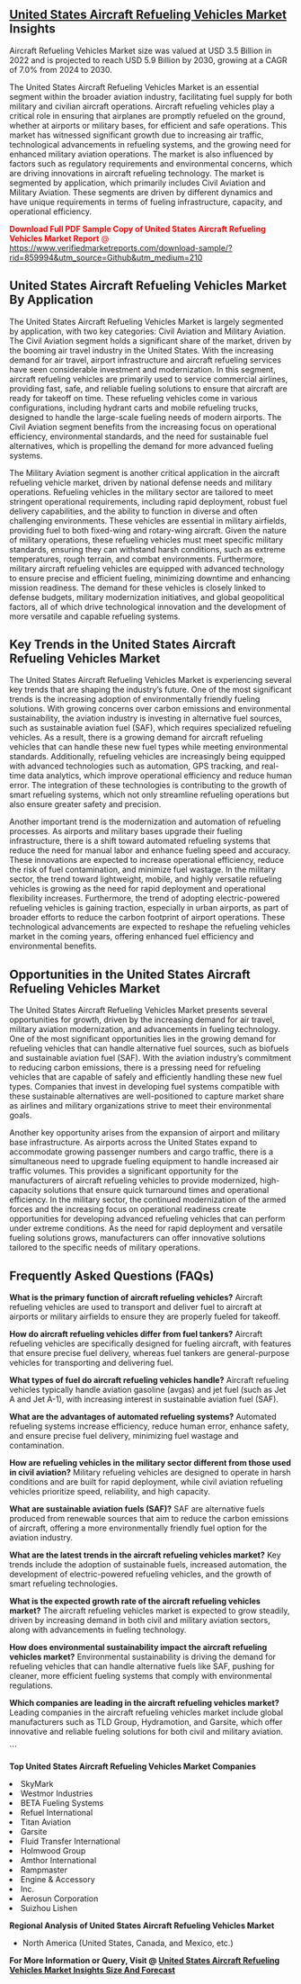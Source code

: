 <h2><a href="https://www.verifiedmarketreports.com/download-sample/?rid=859994&amp;utm_source=Github&amp;utm_medium=210" target="_blank">United States Aircraft Refueling Vehicles Market</a> Insights</h2><p>Aircraft Refueling Vehicles Market size was valued at USD 3.5 Billion in 2022 and is projected to reach USD 5.9 Billion by 2030, growing at a CAGR of 7.0% from 2024 to 2030.</p><p><p>The United States Aircraft Refueling Vehicles Market is an essential segment within the broader aviation industry, facilitating fuel supply for both military and civilian aircraft operations. Aircraft refueling vehicles play a critical role in ensuring that airplanes are promptly refueled on the ground, whether at airports or military bases, for efficient and safe operations. This market has witnessed significant growth due to increasing air traffic, technological advancements in refueling systems, and the growing need for enhanced military aviation operations. The market is also influenced by factors such as regulatory requirements and environmental concerns, which are driving innovations in aircraft refueling technology. The market is segmented by application, which primarily includes Civil Aviation and Military Aviation. These segments are driven by different dynamics and have unique requirements in terms of fueling infrastructure, capacity, and operational efficiency. <p><span class=""><span style="color: #ff0000;"><strong>Download Full PDF Sample Copy of United States Aircraft Refueling Vehicles Market Report</strong> @ </span><a href="https://www.verifiedmarketreports.com/download-sample/?rid=859994&amp;utm_source=Github&amp;utm_medium=210" target="_blank">https://www.verifiedmarketreports.com/download-sample/?rid=859994&amp;utm_source=Github&amp;utm_medium=210</a></span></p></p><h2>United States Aircraft Refueling Vehicles Market By Application</h2><p>The United States Aircraft Refueling Vehicles Market is largely segmented by application, with two key categories: Civil Aviation and Military Aviation. The Civil Aviation segment holds a significant share of the market, driven by the booming air travel industry in the United States. With the increasing demand for air travel, airport infrastructure and aircraft refueling services have seen considerable investment and modernization. In this segment, aircraft refueling vehicles are primarily used to service commercial airlines, providing fast, safe, and reliable fueling solutions to ensure that aircraft are ready for takeoff on time. These refueling vehicles come in various configurations, including hydrant carts and mobile refueling trucks, designed to handle the large-scale fueling needs of modern airports. The Civil Aviation segment benefits from the increasing focus on operational efficiency, environmental standards, and the need for sustainable fuel alternatives, which is propelling the demand for more advanced fueling systems. <p>The Military Aviation segment is another critical application in the aircraft refueling vehicle market, driven by national defense needs and military operations. Refueling vehicles in the military sector are tailored to meet stringent operational requirements, including rapid deployment, robust fuel delivery capabilities, and the ability to function in diverse and often challenging environments. These vehicles are essential in military airfields, providing fuel to both fixed-wing and rotary-wing aircraft. Given the nature of military operations, these refueling vehicles must meet specific military standards, ensuring they can withstand harsh conditions, such as extreme temperatures, rough terrain, and combat environments. Furthermore, military aircraft refueling vehicles are equipped with advanced technology to ensure precise and efficient fueling, minimizing downtime and enhancing mission readiness. The demand for these vehicles is closely linked to defense budgets, military modernization initiatives, and global geopolitical factors, all of which drive technological innovation and the development of more versatile and capable refueling systems.</p><h2>Key Trends in the United States Aircraft Refueling Vehicles Market</h2><p>The United States Aircraft Refueling Vehicles Market is experiencing several key trends that are shaping the industry’s future. One of the most significant trends is the increasing adoption of environmentally friendly fueling solutions. With growing concerns over carbon emissions and environmental sustainability, the aviation industry is investing in alternative fuel sources, such as sustainable aviation fuel (SAF), which requires specialized refueling vehicles. As a result, there is a growing demand for aircraft refueling vehicles that can handle these new fuel types while meeting environmental standards. Additionally, refueling vehicles are increasingly being equipped with advanced technologies such as automation, GPS tracking, and real-time data analytics, which improve operational efficiency and reduce human error. The integration of these technologies is contributing to the growth of smart refueling systems, which not only streamline refueling operations but also ensure greater safety and precision.<p>Another important trend is the modernization and automation of refueling processes. As airports and military bases upgrade their fueling infrastructure, there is a shift toward automated refueling systems that reduce the need for manual labor and enhance fueling speed and accuracy. These innovations are expected to increase operational efficiency, reduce the risk of fuel contamination, and minimize fuel wastage. In the military sector, the trend toward lightweight, mobile, and highly versatile refueling vehicles is growing as the need for rapid deployment and operational flexibility increases. Furthermore, the trend of adopting electric-powered refueling vehicles is gaining traction, especially in urban airports, as part of broader efforts to reduce the carbon footprint of airport operations. These technological advancements are expected to reshape the refueling vehicles market in the coming years, offering enhanced fuel efficiency and environmental benefits.</p><h2>Opportunities in the United States Aircraft Refueling Vehicles Market</h2><p>The United States Aircraft Refueling Vehicles Market presents several opportunities for growth, driven by the increasing demand for air travel, military aviation modernization, and advancements in fueling technology. One of the most significant opportunities lies in the growing demand for refueling vehicles that can handle alternative fuel sources, such as biofuels and sustainable aviation fuel (SAF). With the aviation industry’s commitment to reducing carbon emissions, there is a pressing need for refueling vehicles that are capable of safely and efficiently handling these new fuel types. Companies that invest in developing fuel systems compatible with these sustainable alternatives are well-positioned to capture market share as airlines and military organizations strive to meet their environmental goals.<p>Another key opportunity arises from the expansion of airport and military base infrastructure. As airports across the United States expand to accommodate growing passenger numbers and cargo traffic, there is a simultaneous need to upgrade fueling equipment to handle increased air traffic volumes. This provides a significant opportunity for the manufacturers of aircraft refueling vehicles to provide modernized, high-capacity solutions that ensure quick turnaround times and operational efficiency. In the military sector, the continued modernization of the armed forces and the increasing focus on operational readiness create opportunities for developing advanced refueling vehicles that can perform under extreme conditions. As the need for rapid deployment and versatile fueling solutions grows, manufacturers can offer innovative solutions tailored to the specific needs of military operations.</p><h2>Frequently Asked Questions (FAQs)</h2><p><b>What is the primary function of aircraft refueling vehicles?</b> Aircraft refueling vehicles are used to transport and deliver fuel to aircraft at airports or military airfields to ensure they are properly fueled for takeoff.</p><p><b>How do aircraft refueling vehicles differ from fuel tankers?</b> Aircraft refueling vehicles are specifically designed for fueling aircraft, with features that ensure precise fuel delivery, whereas fuel tankers are general-purpose vehicles for transporting and delivering fuel.</p><p><b>What types of fuel do aircraft refueling vehicles handle?</b> Aircraft refueling vehicles typically handle aviation gasoline (avgas) and jet fuel (such as Jet A and Jet A-1), with increasing interest in sustainable aviation fuel (SAF).</p><p><b>What are the advantages of automated refueling systems?</b> Automated refueling systems increase efficiency, reduce human error, enhance safety, and ensure precise fuel delivery, minimizing fuel wastage and contamination.</p><p><b>How are refueling vehicles in the military sector different from those used in civil aviation?</b> Military refueling vehicles are designed to operate in harsh conditions and are built for rapid deployment, while civil aviation refueling vehicles prioritize speed, reliability, and high capacity.</p><p><b>What are sustainable aviation fuels (SAF)?</b> SAF are alternative fuels produced from renewable sources that aim to reduce the carbon emissions of aircraft, offering a more environmentally friendly fuel option for the aviation industry.</p><p><b>What are the latest trends in the aircraft refueling vehicles market?</b> Key trends include the adoption of sustainable fuels, increased automation, the development of electric-powered refueling vehicles, and the growth of smart refueling technologies.</p><p><b>What is the expected growth rate of the aircraft refueling vehicles market?</b> The aircraft refueling vehicles market is expected to grow steadily, driven by increasing demand in both civil and military aviation sectors, along with advancements in fueling technology.</p><p><b>How does environmental sustainability impact the aircraft refueling vehicles market?</b> Environmental sustainability is driving the demand for refueling vehicles that can handle alternative fuels like SAF, pushing for cleaner, more efficient fueling systems that comply with environmental regulations.</p><p><b>Which companies are leading in the aircraft refueling vehicles market?</b> Leading companies in the aircraft refueling vehicles market include global manufacturers such as TLD Group, Hydramotion, and Garsite, which offer innovative and reliable fueling solutions for both civil and military aviation.</p>```</p><p><strong>Top United States Aircraft Refueling Vehicles Market Companies</strong></p><div data-test-id=""><p><li>SkyMark</li><li> Westmor Industries</li><li> BETA Fueling Systems</li><li> Refuel International</li><li> Titan Aviation</li><li> Garsite</li><li> Fluid Transfer International</li><li> Holmwood Group</li><li> Amthor International</li><li> Rampmaster</li><li> Engine & Accessory</li><li> Inc.</li><li> Aerosun Corporation</li><li> Suizhou Lishen</li></p><div><strong>Regional Analysis of&nbsp;United States Aircraft Refueling Vehicles Market</strong></div><ul><li dir="ltr"><p dir="ltr">North America&nbsp;(United States, Canada, and Mexico, etc.)</p></li></ul><p><strong>For More Information or Query, Visit @&nbsp;</strong><strong><a href="https://www.verifiedmarketreports.com/product/aircraft-refueling-vehicles-market/?utm_source=Github&amp;utm_medium=210" target="_blank">United States Aircraft Refueling Vehicles Market Insights Size And Forecast</a></strong></p></div>

